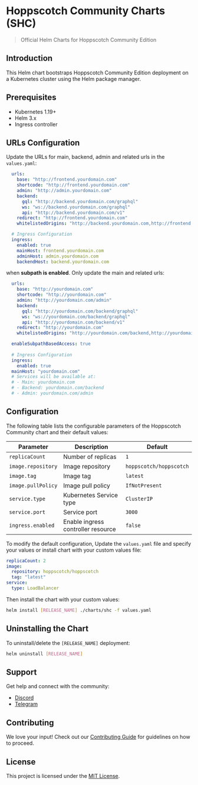 # Hoppscotch Community Charts (SHC)

> Official Helm Charts for Hoppscotch Community Edition

## Introduction

This Helm chart bootstraps Hoppscotch Community Edition deployment on a Kubernetes cluster using the Helm package manager.

## Prerequisites

- Kubernetes 1.19+
- Helm 3.x
- Ingress controller

## URLs Configuration

Update the URLs for main, backend, admin and related urls in the `values.yaml`:

```yaml
  urls:
    base: "http://frontend.yourdomain.com"
    shortcode: "http://frontend.yourdomain.com"
    admin: "http://admin.yourdomain.com"
    backend:
      gql: "http://backend.yourdomain.com/graphql"
      ws: "ws://backend.yourdomain.com/graphql"
      api: "http://backend.yourdomain.com/v1"
    redirect: "http://frontend.yourdomain.com"
    whitelistedOrigins: "http://backend.yourdomain.com,http://frontend.yourdomain.com,http://admin.yourdomain.com"

  # Ingress Configuration
  ingress:
    enabled: true
    mainHost: frontend.yourdomain.com
    adminHost: admin.yourdomain.com
    backendHost: backend.yourdomain.com
```
when **subpath is enabled**. Only update the main and related urls:
```yaml
  urls:
    base: "http://yourdomain.com"
    shortcode: "http://yourdomain.com"
    admin: "http://yourdomain.com/admin"
    backend:
      gql: "http://yourdomain.com/backend/graphql"
      ws: "ws://yourdomain.com/backend/graphql"
      api: "http://yourdomain.com/backend/v1"
    redirect: "http://yourdomain.com"
    whitelistedOrigins: "http://yourdomain.com/backend,http://yourdomain.com,http://yourdomain.com/admin"

  enableSubpathBasedAccess: true
  
  # Ingress Configuration
  ingress:
    enabled: true
  mainHost: "yourdomain.com"
  # Services will be available at:
  # - Main: yourdomain.com
  # - Backend: yourdomain.com/backend
  # - Admin: yourdomain.com/admin
```

## Configuration

The following table lists the configurable parameters of the Hoppscotch Community chart and their default values:

| Parameter | Description | Default |
|-----------|-------------|---------|
| `replicaCount` | Number of replicas | `1` |
| `image.repository` | Image repository | `hoppscotch/hoppscotch` |
| `image.tag` | Image tag | `latest` |
| `image.pullPolicy` | Image pull policy | `IfNotPresent` |
| `service.type` | Kubernetes Service type | `ClusterIP` |
| `service.port` | Service port | `3000` |
| `ingress.enabled` | Enable ingress controller resource | `false` |

To modify the default configuration, Update the `values.yaml` file and specify your values or install chart with your custom values file:

```yaml
replicaCount: 2
image:
  repository: hoppscotch/hoppscotch
  tag: "latest"
service:
  type: LoadBalancer
```

Then install the chart with your custom values:

```bash
helm install [RELEASE_NAME] ./charts/shc -f values.yaml
```

## Uninstalling the Chart

To uninstall/delete the `[RELEASE_NAME]` deployment:

```bash
helm uninstall [RELEASE_NAME]
```

## Support

Get help and connect with the community:

- [Discord](https://hoppscotch.io/discord)
- [Telegram](https://hoppscotch.io/telegram)

## Contributing

We love your input! Check out our [Contributing Guide](CONTRIBUTING.md) for guidelines on how to proceed.

## License

This project is licensed under the [MIT License](LICENSE).